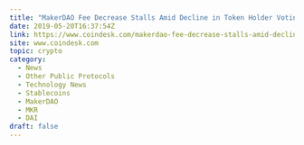 ```yaml
---
title: "MakerDAO Fee Decrease Stalls Amid Decline in Token Holder Voting Turnout"
date: 2019-05-20T16:37:54Z
link: https://www.coindesk.com/makerdao-fee-decrease-stalls-amid-decline-in-token-holder-voting-turnout?utm_medium=RSS&utm_source=hune
site: www.coindesk.com
topic: crypto
category:
  - News
  - Other Public Protocols
  - Technology News
  - Stablecoins
  - MakerDAO
  - MKR
  - DAI
draft: false
---
```

